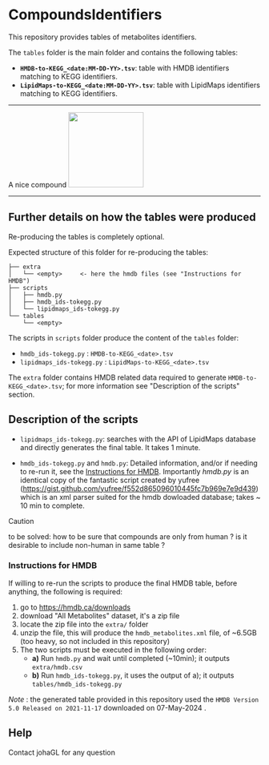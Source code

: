 # CompoundsIdentifiers

This repository provides tables of metabolites identifiers. 

The `tables` folder is the main folder and contains the following tables:

* **`HMDB-to-KEGG_<date:MM-DD-YY>.tsv`**: table with HMDB identifiers matching to KEGG identifiers.
* **`LipidMaps-to-KEGG_<date:MM-DD-YY>.tsv`**: table with LipidMaps identifiers matching to KEGG identifiers.

------
A nice compound
<img width="150" src="https://pubchem.ncbi.nlm.nih.gov/image/imgsrv.fcgi?cid=572215&t=l"/>

-------

Further details on  how the tables were produced
---

Re-producing the tables is completely optional. 

Expected structure of this folder for re-producing the tables:
```.
├── extra
│   └── <empty>     <- here the hmdb files (see "Instructions for HMDB")
├── scripts
│   ├── hmdb.py
│   ├── hmdb_ids-tokegg.py
│   └── lipidmaps_ids-tokegg.py
└── tables
    └── <empty>
```

The scripts in `scripts`  folder produce the content of the `tables` folder:

* `hmdb_ids-tokegg.py` :  `HMDB-to-KEGG_<date>.tsv`
* `lipidmaps_ids-tokegg.py` :  `LipidMaps-to-KEGG_<date>.tsv`

The `extra` folder contains HMDB related data required to generate `HMDB-to-KEGG_<date>.tsv`; for more information see "Description of the scripts" section.

## Description of the scripts

* `lipidmaps_ids-tokegg.py`: searches with the API of LipidMaps database and directly generates the final table. It takes 1 minute.

* `hmdb_ids-tokegg.py` and `hmdb.py`: Detailed information, and/or if needing to re-run it, see the [Instructions for HMDB](#instructions-for-hmdb). Importantly *hmdb.py* is an identical copy of the fantastic script created by yufree (https://gist.github.com/yufree/f552d865096010445fc7b969e7e9d439) which is an xml parser suited for the hmdb dowloaded database; takes ~ 10 min to complete.


> [!CAUTION]
> to be solved:  how to be sure that compounds are only from human ?  is it desirable to include non-human in same table ? 


### Instructions for HMDB

If willing to re-run the scripts to produce the final HMDB table, before anything, the following is required:

1. go to  https://hmdb.ca/downloads
2. download "All Metabolites" dataset, it's a zip file
3. locate the zip file into the `extra/` folder
4. unzip the file, this will produce the `hmdb_metabolites.xml` file, of ~6.5GB (too heavy, so not included in this repository)
5. The two scripts must be executed in the following order:
   * **a)** Run `hmdb.py` and wait until completed (~10min); it outputs `extra/hmdb.csv`
   * **b)** Run `hmdb_ids-tokegg.py`, it uses the output of a); it outputs `tables/hmdb_ids-tokegg.py`

*Note* : the generated table provided in this repository used the  `HMDB Version 5.0 Released on 2021-11-17` downloaded on 07-May-2024 .


## Help

Contact johaGL for any question

